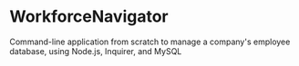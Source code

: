 # WorkforceNavigator
Command-line application from scratch to manage a company's employee database, using Node.js, Inquirer, and MySQL
